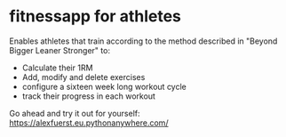 # fitnessapp for athletes

Enables athletes that train according to the method described in "Beyond Bigger Leaner Stronger" to:
- Calculate their 1RM
- Add, modify and delete exercises
- configure a sixteen week long workout cycle
- track their progress in each workout

Go ahead and try it out for yourself:
https://alexfuerst.eu.pythonanywhere.com/